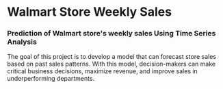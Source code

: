 # Walmart Store Weekly Sales
### Prediction of Walmart store's weekly sales Using Time Series Analysis 

The goal of this project is to develop a model that can forecast store sales based on past sales patterns.
With this model, decision-makers can make critical business decisions, maximize revenue, and improve sales in underperforming departments.

